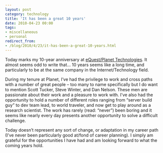 ```yaml
---
layout: post
category: technology
title: 'It has been a great 10 years'
date: 2010-04-23 00:00
tags:
- miscellaneous
- personal
redirect_from:
- /blog/2010/4/23/it-has-been-a-great-10-years.html
---
```

Today marks my 10-year anniversary at [eQuest/Planet Technologies](http://go-planet.com/). It almost seems odd to write
that… 10 years seems like a long time, and particularly to be at the same company in the Internet/Technology field.

During my tenure at Planet, I’ve had the privilege to work and cross paths with a number of great people – too many to
name specifically but I do want to mention Scott Tucker, Steve Winter, and Dan Nelson. These men are passionate about
their work and a pleasure to work with. I’ve also had the opportunity to hold a number of different roles ranging from
“server build guy” to dev team lead, to world traveler, and now get to play around as a research scientist. The work
has rarely (read: “never”) been boring and it seems like nearly every day presents another opportunity to solve a
difficult challenge.

Today doesn’t represent any sort of change, or adaptation in my career path (I’ve never been particularly good at/fond
of career planning). I simply am grateful for the opportunities I have had and am looking forward to what the coming
years hold.
